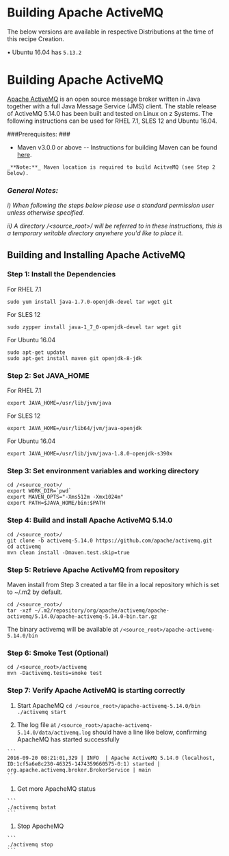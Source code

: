 <!---PACKAGE:Apache ActiveMQ--->
<!---DISTRO:SLES 12:5.14.0--->
<!---DISTRO:RHEL 7.1:5.14.0--->
<!---DISTRO:Ubuntu 16.x:Distro,5.14.0--->

# Building Apache ActiveMQ

The below versions are available in respective Distributions at the time of this recipe Creation. 

• Ubuntu 16.04 has `5.13.2`

# **Building Apache ActiveMQ**
[Apache ActiveMQ](http://activemq.apache.org/) is an open source message broker written in Java together with a full Java Message Service (JMS) client. The stable release of ActiveMQ 5.14.0 has been built and tested on Linux on z Systems. The following instructions can be used for RHEL 7.1, SLES 12 and Ubuntu 16.04.

###Prerequisites: ###
*    Maven v3.0.0 or above -- Instructions for building Maven can be found [here](https://github.com/linux-on-ibm-z/docs/wiki/Building-Maven).

    _**Note:**_ Maven location is required to build AcitveMQ (see Step 2 below).

### **_General Notes:_**

_i) When following the steps below please use a standard permission user unless otherwise specified._

_ii) A directory /<source_root>/ will be referred to in these instructions, this is a temporary writable directory anywhere you'd like to place it._

## Building and Installing Apache ActiveMQ

### Step 1: Install the Dependencies

For RHEL 7.1

```
sudo yum install java-1.7.0-openjdk-devel tar wget git 
```

For SLES 12

```
sudo zypper install java-1_7_0-openjdk-devel tar wget git
```

For Ubuntu 16.04

```
sudo apt-get update
sudo apt-get install maven git openjdk-8-jdk
```

### Step 2: Set JAVA_HOME
For RHEL 7.1
```
export JAVA_HOME=/usr/lib/jvm/java
```
For SLES 12
```
export JAVA_HOME=/usr/lib64/jvm/java-openjdk
```

For Ubuntu 16.04
```
export JAVA_HOME=/usr/lib/jvm/java-1.8.0-openjdk-s390x
```
### Step 3: Set environment variables and working directory
```
cd /<source_root>/
export WORK_DIR=`pwd`
export MAVEN_OPTS="-Xms512m -Xmx1024m"
export PATH=$JAVA_HOME/bin:$PATH
```
### Step 4: Build and install Apache ActiveMQ 5.14.0

```
cd /<source_root>/
git clone -b activemq-5.14.0 https://github.com/apache/activemq.git
cd activemq
mvn clean install -Dmaven.test.skip=true
```

### Step 5: Retrieve Apache ActiveMQ from repository
Maven install from Step 3 created a tar file in a local repository which is set to ~/.m2 by default.
```
cd /<source_root>/
tar -xzf ~/.m2/repository/org/apache/activemq/apache-activemq/5.14.0/apache-activemq-5.14.0-bin.tar.gz
```
The binary activemq will be available at `/<source_root>/apache-activemq-5.14.0/bin`

### Step 6: Smoke Test (Optional)
```
cd /<source_root>/activemq
mvn -Dactivemq.tests=smoke test
```

### Step 7: Verify Apache ActiveMQ is starting correctly
1.   Start ApacheMQ
    ```
    cd /<source_root>/apache-activemq-5.14.0/bin
    ./activemq start
    ```
  
1.   The log file at ` /<source_root>/apache-activemq-5.14.0/data/activemq.log ` should have a line like below, confirming ApacheMQ has started successfully

    ```
    2016-09-20 08:21:01,329 | INFO  | Apache ActiveMQ 5.14.0 (localhost, ID:1cf5a6e8c230-46325-1474359660575-0:1) started | org.apache.activemq.broker.BrokerService | main
    ```
   
1.   Get more ApacheMQ status

    ```
    ./activemq bstat
    ```
  
1.   Stop ApacheMQ

    ```
    ./activemq stop
    ```